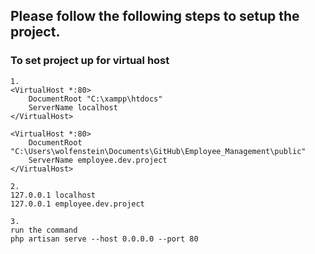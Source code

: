 ## Please follow the following steps to setup the project.

### To set project up for virtual host
```
1.
<VirtualHost *:80>
    DocumentRoot "C:\xampp\htdocs"
    ServerName localhost
</VirtualHost>

<VirtualHost *:80>
    DocumentRoot "C:\Users\wolfenstein\Documents\GitHub\Employee_Management\public"
    ServerName employee.dev.project
</VirtualHost>

2.
127.0.0.1 localhost
127.0.0.1 employee.dev.project

3.
run the command
php artisan serve --host 0.0.0.0 --port 80
```
